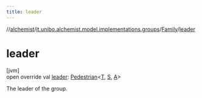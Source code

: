 ```yaml
---
title: leader
---
```

//[alchemist](../../../index.html)/[it.unibo.alchemist.model.implementations.groups](../index.html)/[Family](index.html)/[leader](leader.html)



# leader



[jvm]\
open override val [leader](leader.html): [Pedestrian](../../it.unibo.alchemist.model.interfaces/-pedestrian/index.html)<[T](index.html), [S](index.html), [A](index.html)>



The leader of the group.




